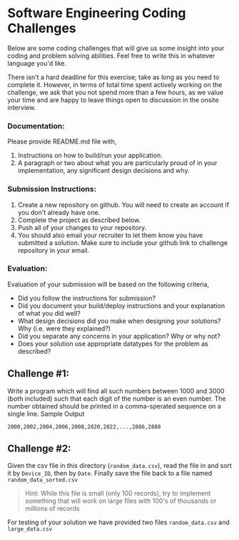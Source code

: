 # Software Engineering Coding Challenges

Below are some coding challenges that will give us some insight into your coding and problem solving abilities. Feel free to write this in whatever language you'd like.

There isn't a hard deadline for this exercise; take as long as you need to complete it. However, in terms of total time spent actively working on the challenge, we ask that you not spend more than a few hours, as we value your time and are happy to leave things open to discussion in the onsite interview.



### Documentation:
Please provide README.md file with,

1. Instructions on how to build/run your application.
2. A paragraph or two about what you are particularly proud of in your implementation, any significant design decisions and why.



### Submission Instructions:
1. Create a new repository on github. You will need to create an account if you don't already have one.
2. Complete the project as described below.
3. Push all of your changes to your repository.
4. You should also email your recruiter to let them know you have submitted a solution. Make sure to include your github link to challenge repository in your email.



### Evaluation:
Evaluation of your submission will be based on the following criteria,

- Did you follow the instructions for submission?
- Did you document your build/deploy instructions and your explanation of what you did well?
- What design decisions did you make when designing your solutions? Why (i.e. were they explained?)
- Did you separate any concerns in your application? Why or why not?
- Does your solution use appropriate datatypes for the problem as described?



## Challenge #1:
Write a program which will find all such numbers between 1000 and 3000 (both included) such that each digit of the number is an even number. The number obtained should be printed in a comma-sperated sequence on a single line.
Sample Output
```
2000,2002,2004,2006,2008,2020,2022,...,2886,2888
```


## Challenge #2:
Given the csv file in this directory (`random_data.csv`), read the file in and sort it by `Device_ID`, then by `Date`. Finally save the file back to a file named `random_data_sorted.csv`

> Hint: While this file is small (only 100 records), try to implement something that will work on large files with 100's of thousands or millions of records

For testing of your solution we have provided two files `random_data.csv` and `large_data.csv`
